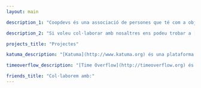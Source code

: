 ```yaml
---
layout: main 

description_1: "Coopdevs és una associació de persones que té com a objectiu **impulsar solucions tecnològiques per fomentar i promoure l’economia social**. Tots els projectes en què participem són de codi obert i llicència lliure."

description_2: "Si voleu col·laborar amb nosaltres ens podeu trobar a [community.coopdevs.org](http://community.coopdevs.org) i a [github.com/coopdevs](https://github.com/coopdevs). També ens podeu escriure a <u>info@coopdevs.org</u> o visitar-nos a l'[Espai 30](http://www.espai30lasagrera.cat/) de la Sagrera."

projects_title: "Projectes"

katuma_description: "[Katuma](http://www.katuma.org) és una plataforma cooperativa que facilita la creació i gestió de grups de consum. Es tracta d'una alternativa més justa i sostenible que l'oferida per les grans distribuïdores i els intermediaris comercials."

timeoverflow_description: "[Time Overflow](http://timeoverflow.org) és una plataforma de gestió de Bancs de Temps, un sistema d'oferta de serveis a canvi de temps. La plataforma facilita les tasques de gestió i intercanvi de serveis entre els membres d'un banc."

friends_title: "Col·laborem amb:"
---
```


